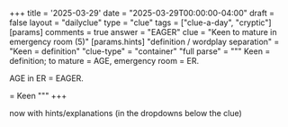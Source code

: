 +++
title = '2025-03-29'
date = "2025-03-29T00:00:00-04:00"
draft = false
layout = "dailyclue"
type = "clue"
tags = ["clue-a-day", "cryptic"]
[params]
  comments = true
  answer = "EAGER"
  clue = "Keen to mature in emergency room (5)"
  [params.hints]
    "definition / wordplay separation" = "Keen = definition"
    "clue-type" = "container"
    "full parse" = """
Keen = definition; to mature = AGE, emergency room = ER.

AGE in ER = EAGER.

= Keen
    """
+++

now with hints/explanations (in the dropdowns below the clue)
